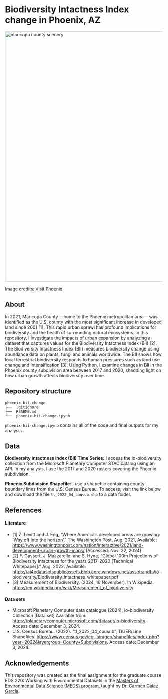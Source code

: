 # Biodiversity Intactness Index change in Phoenix, AZ
<img src="https://assets.simpleviewinc.com/simpleview/image/upload/c_limit,q_75,w_1200/v1/crm/phoenix/14583_7179_69160001_b9b9dc10-5056-b3a8-49bff22bfd5a2876.jpg" alt="maricopa county scenery" width="800"/>

Image credits: [Visit Phoenix](https://www.google.com/url?sa=i&url=https%3A%2F%2Fwww.visitphoenix.com%2Flisting%2Fmaricopa-county-parks-%2526-recreation-department%2F1216%2F&psig=AOvVaw2YO5ZXwc20MlaxKqS2zy6-&ust=1733524430093000&source=images&cd=vfe&opi=89978449&ved=0CBQQjRxqFwoTCJDYw_fXkYoDFQAAAAAdAAAAABAE)

## About 

In 2021, Maricopa County —home to the Phoenix metropolitan area— was identified as the U.S. county with the most significant increase in developed land since 2001 [1]. This rapid urban sprawl has profound implications for biodiversity and the health of surrounding natural ecosystems. In this repository, I investigate the impacts of urban expansion by analyzing a dataset that captures values for the Biodiversity Intactness Index (BII) [2]. The Biodiversity Intactness Index (BII) measures biodiversity change using abundance data on plants, fungi and animals worldwide. The BII shows how local terrestrial biodiversity responds to human pressures such as land use change and intensification [3]. Using Python, I examine changes in BII in the Phoenix county subdivision area between 2017 and 2020, shedding light on how urban growth affects biodiversity over time. 

## Repository structure

```
phoenix-bii-change
├──  .gitignore
├──  README.md
└──  phoenix-bii-change.ipynb
```
`phoenix-bii-change.ipynb` contains all of the code and final outputs for my analysis.

## Data

**Biodiversity Intactness Index (BII) Time Series:** I access the io-biodiversity collection from the Microsoft Planetary Computer STAC catalog using an API. In my analysis, I use the 2017 and 2020 rasters covering the Phoenix subdivision.


**Phoenix Subdivision Shapefile:** I use a shapefile containing county boundary lines from the U.S. Census Bureau. To access, visit the link below and download the file `tl_2022_04_cousub.shp` to a data folder.




## References

#### Literature

- [1]   Z. Levitt and J. Eng, “Where America’s developed areas are growing: ‘Way off into the horizon’,” The Washington Post, Aug. 2021, Available: https://www.washingtonpost.com/nation/interactive/2021/land-development-urban-growth-maps/ [Accessed: Nov. 22, 2024]
- [2]   F. Gassert, J. Mazzarello, and S. Hyde, “Global 100m Projections of Biodiversity Intactness for the years 2017-2020 [Technical Whitepaper].” Aug. 2022. Available: https://ai4edatasetspublicassets.blob.core.windows.net/assets/pdfs/io -biodiversity/Biodiversity_Intactness_whitepaper.pdf
- [3]   Measurement of Biodiversity. (2024, 16 November). In Wikipedia. https://en.wikipedia.org/wiki/Measurement_of_biodiversity

#### Data sets
- Microsoft Planetary Computer data catalogue (2024), io-biodiversity Collection [Data set] Available from: https://planetarycomputer.microsoft.com/dataset/io-biodiversity. Access date: December 3, 2024.
- U.S. Census Bureau. (2022). “tl_2022_04_cousub”, TIGER/Line Shapefiles. https://www.census.gov/cgi-bin/geo/shapefiles/index.php?year=2022&layergroup=County+Subdivisions. Access date: December 3, 2024.


## Acknowledgements

This repository was created as the final assignment for the graduate course EDS 220: Working with Environmental Datasets in the [Masters of Environmental Data Science (MEDS) program](https://bren.ucsb.edu/masters-programs/master-environmental-data-science), taught by [Dr. Carmen Galaz García](https://github.com/carmengg).

